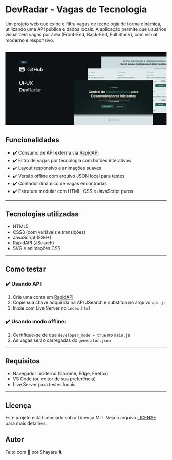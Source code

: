 # DevRadar - Vagas de Tecnologia

Um projeto web que exibe e filtra vagas de tecnologia de forma dinâmica, utilizando uma API pública e dados locais. A aplicação permite que usuários visualizem vagas por área (Front-End, Back-End, Full Stack), com visual moderno e responsivo.


![Imagem Desktop](GitHub.jpg)
---

## Funcionalidades

- ✔️ Consumo de API externa via [RapidAPI](https://rapidapi.com/)
- ✔️ Filtro de vagas por tecnologia com botões interativos
- ✔️ Layout responsivo e animações suaves
- ✔️ Versão offline com arquivo JSON local para testes
- ✔️ Contador dinâmico de vagas encontradas
- ✔️ Estrutura modular com HTML, CSS e JavaScript puros

---

## Tecnologias utilizadas

- HTML5
- CSS3 (com variáveis e transições)
- JavaScript (ES6+)
- RapidAPI (JSearch)
- SVG e animações CSS

---

## Como testar

### ✔️ Usando API:
1. Crie uma conta em [RapidAPI](https://rapidapi.com/)
2. Copie sua chave adquirida na API JSearch e substitua no arquivo `api.js`
3. Inicie com Live Server no `index.html`

### ✔️ Usando modo offline:
1. Certifique-se de que `developer_mode = true` no `main.js`
2. As vagas serão carregadas do `generator.json`

---

## Requisitos

- Navegador moderno (Chrome, Edge, Firefox)
- VS Code (ou editor de sua preferência)
- Live Server para testes locais


---

## Licença

Este projeto está licenciado sob a Licença MIT. Veja o arquivo [LICENSE](./license) para mais detalhes.

## Autor

Feito com 💜 por Shayare 🐈